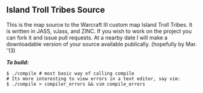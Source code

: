 ## Island Troll Tribes Source ##

This is the map source to the Warcraft III custom map Island Troll Tribes.
It is written in JASS, vJass, and ZINC.
If you wish to work on the project you can fork it and issue pull requests.
At a nearby date I will make a downloadable version of your source available publically. (hopefully by Mar. '13)

___To build:___  

    $ ./compile # most basic way of calling compile
    # Its more interesting to view errors in a text editor, say vim:  
    $ ./compile > compiler_errors && vim compile_errors  